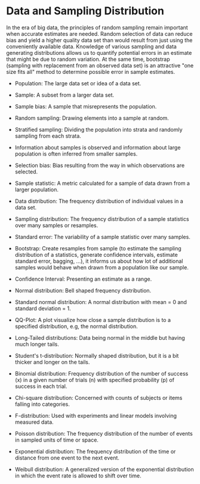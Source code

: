 # Data and Sampling Distribution

In the era of big data, the principles of random sampling remain important when accurate estimates are needed. Random selection of data can reduce bias and yield a higher quality data set than would result from just using the conveniently available data. Knowledge of various sampling and data generating distributions allows us to quantify potential errors in an estimate that might be due to random variation. At the same time, bootstrap (sampling with replacement from an observed data set) is an attractive "one size fits all" method to determine possible error in sample estimates.

+ Population: The large data set or idea of a data set.
+ Sample: A subset from a larger data set.

+ Sample bias: A sample that misrepresents the population.

+ Random sampling: Drawing elements into a sample at random.
+ Stratified sampling: Dividing the population into strata and randomly sampling from each strata.

+ Information about samples is observed and information about large population is often inferred from smaller samples.

+ Selection bias: Bias resulting from the way in which observations are selected.

+ Sample statistic: A metric calculated for a sample of data drawn from a larger population.
+ Data distribution: The frequency distribution of individual values in a data set.
+ Sampling distribution: The frequency distribution of a sample statistics over many samples or resamples.
+ Standard error: The variability of a sample statistic over many samples.

+ Bootstrap: Create resamples from sample (to estimate the sampling distribution of a statistics, generate confidence intervals, estimate standard error, bagging, ...), it informs us about how lot of additional samples would behave when drawn from a population like our sample.

+ Confidence Interval: Presenting an estimate as a range.

+ Normal distribution: Bell shaped frequency distribution.
+ Standard normal distribution: A normal distribution with mean = 0 and standard deviation = 1.

+ QQ-Plot: A plot visualize how close a sample distribution is to a specified distribution, e.g, the normal distribution.

+ Long-Tailed distributions: Data being normal in the middle but having much longer tails.

+ Student's t-distribution: Normally shaped distribution, but it is a bit thicker and longer on the tails.

+ Binomial distribution: Frequency distribution of the number of success (x) in a given number of trials (n) with specified probability (p) of success in each trial.

+ Chi-square distribution: Concerned with counts of subjects or items falling into categories.

+ F-distribution: Used with experiments and linear models involving measured data.

+ Poisson distribution: The frequency distribution of the number of events in sampled units of time or space.

+ Exponential distribution: The frequency distribution of the time or distance from one event to the next event.

+ Weibull distribution: A generalized version of the exponential distribution in which the event rate is allowed to shift over time.

